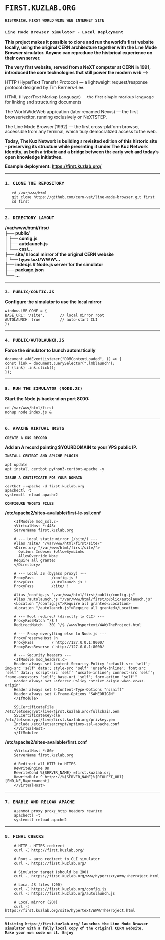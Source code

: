 
# **`FIRST.KUZLAB.ORG`**  
**`HISTORICAL FIRST WORLD WIDE WEB INTERNET SITE`**

### **`Line Mode Browser Simulator - Local Deployment`**

**This project makes it possible to clone and run the world’s first website locally, using the original CERN architecture together with the Line Mode Browser simulator. Anyone can reproduce the historical experience on their own server.**

**The very first website, served from a NeXT computer at CERN in 1991, introduced the core technologies that still power the modern web -->**

HTTP (HyperText Transfer Protocol) — a lightweight request/response protocol designed by Tim Berners-Lee.

HTML (HyperText Markup Language) — the first simple markup language for linking and structuring documents.

The WorldWideWeb application (later renamed Nexus) — the first browser/editor, running exclusively on NeXTSTEP.

The Line Mode Browser (1992) — the first cross-platform browser, accessible from any terminal, which truly democratized access to the web.  


**Today, The Kuz Network is building a revisited edition of this historic site - preserving its structure while presenting it under The Kuz Network identity, as both a tribute and a bridge between the early web and today’s open knowledge initiatives.**

**Example deployment: https://first.kuzlab.org/**  

---
### **`1. CLONE THE REPOSITORY`**

       cd /var/www/html 
       git clone https://github.com/cern-vet/line-mode-browser.git first 
       cd first 

---
### **`2. DIRECTORY LAYOUT`**

**/var/www/html/first/   
├── public/   
│   ├── config.js   
│   ├── autolaunch.js   
│   └── css/…   
├── site/                # local mirror of the original CERN website   
│   └── hypertext/WWW/…  
├── index.js             # Node.js server for the simulator   
├── package.json   
└── …**  

---
### **`3. PUBLIC/CONFIG.JS`**

**Configure the simulator to use the local mirror**

    window.LMB_CONF = {
    BASE_URL: "/site",       // local mirror root
    AUTOLAUNCH: true         // auto-start CLI
    };  
    
---
### **`4. PUBLIC/AUTOLAUNCH.JS`** 

**Force the simulator to launch automatically**

    document.addEventListener("DOMContentLoaded", () => {
    const link = document.querySelector(".lmblaunch");
    if (link) link.click();
    });  
    
---
### **`5. RUN THE SIMULATOR (NODE.JS)`**

**Start the Node.js backend on port 8000:**

    cd /var/www/html/first
    nohup node index.js &

---
### **`6. APACHE VIRTUAL HOSTS`**

**`CREATE A DNS RECORD`**

**Add an A record pointing $YOURDOMAIN to your VPS public IP.**  

**`INSTALL CERTBOT AND APACHE PLUGIN`**  

    apt update
    apt install certbot python3-certbot-apache -y  

**`ISSUE A CERTIFICATE FOR YOUR DOMAIN`**  

    certbot --apache -d first.kuzlab.org  
    apachectl -t
    systemctl reload apache2  

**`CONFIGURE VHOSTS FILES`**  

**/etc/apache2/sites-available/first-le-ssl.conf**
        
        <IfModule mod_ssl.c>
        <VirtualHost *:443>
        ServerName first.kuzlab.org

        # --- Local static mirror (/site/) ---
        Alias /site/ "/var/www/html/first/site/"
        <Directory "/var/www/html/first/site/">
          Options Indexes FollowSymLinks
          AllowOverride None
        Require all granted
        </Directory>

        # --- Local JS (bypass proxy) ---
        ProxyPass        /config.js !
        ProxyPass        /autolaunch.js !
        ProxyPass        /site/ !

        Alias /config.js "/var/www/html/first/public/config.js"
        Alias /autolaunch.js "/var/www/html/first/public/autolaunch.js"
        <Location "/config.js">Require all granted</Location>
        <Location "/autolaunch.js">Require all granted</Location>

        # --- Root redirect (directly to CLI) ---
        ProxyPassMatch ^/$ !
        RedirectMatch   301 ^/$ /www/hypertext/WWW/TheProject.html

        # --- Proxy everything else to Node.js ---
        ProxyPreserveHost On
        ProxyPass        / http://127.0.0.1:8000/
        ProxyPassReverse / http://127.0.0.1:8000/

        # --- Security headers ---
        <IfModule mod_headers.c>
        Header always set Content-Security-Policy "default-src 'self'; img-src 'self' data:; style-src 'self' 'unsafe-inline'; font-src 'self' data:; script-src 'self' 'unsafe-inline'; connect-src 'self'; frame-ancestors 'self'; base-uri 'self'; form-action 'self'"
        Header always set Referrer-Policy "strict-origin-when-cross-origin"
        Header always set X-Content-Type-Options "nosniff"
        Header always set X-Frame-Options "SAMEORIGIN"
        </IfModule>

        SSLCertificateFile /etc/letsencrypt/live/first.kuzlab.org/fullchain.pem
        SSLCertificateKeyFile /etc/letsencrypt/live/first.kuzlab.org/privkey.pem
        Include /etc/letsencrypt/options-ssl-apache.conf
        </VirtualHost>
        </IfModule>


 **/etc/apache2/sites-available/first.conf**

        <VirtualHost *:80>
        ServerName first.kuzlab.org

        # Redirect all HTTP to HTTPS
        RewriteEngine On
        RewriteCond %{SERVER_NAME} =first.kuzlab.org
        RewriteRule ^ https://%{SERVER_NAME}%{REQUEST_URI} [END,NE,R=permanent]
        </VirtualHost>

---
### **`7. ENABLE AND RELOAD APACHE`**

        a2enmod proxy proxy_http headers rewrite
        apachectl -t
        systemctl reload apache2

---
### **`8. FINAL CHECKS`**

        # HTTP → HTTPS redirect
        curl -I http://first.kuzlab.org/

        # Root → auto redirect to CLI simulator
        curl -I https://first.kuzlab.org/

        # Simulator target (should be 200)
        curl -I https://first.kuzlab.org/www/hypertext/WWW/TheProject.html

        # Local JS files (200)
        curl -I https://first.kuzlab.org/config.js
        curl -I https://first.kuzlab.org/autolaunch.js

        # Local mirror (200)
        curl -I https://first.kuzlab.org/site/hypertext/WWW/TheProject.html  
         
---
**`Visiting https://first.kuzlab.org/ launches the Line Mode Browser simulator with a fully local copy of the original CERN website.`**
<br>
**`Make your own code on it. Enjoy`**  

